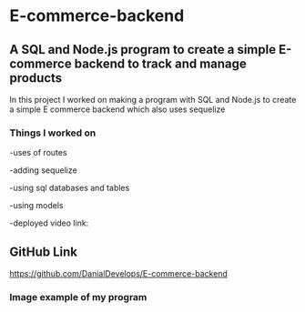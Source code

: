 # E-commerce-backend

## A SQL and Node.js program to create a simple E-commerce backend to track and manage products

In this project I worked on making a program with SQL and Node.js to create a simple E commerce backend which also uses sequelize

### Things I worked on
-uses of routes  

-adding sequelize

-using sql databases and tables

-using models 

-deployed video link: 


## GitHub Link
https://github.com/DanialDevelops/E-commerce-backend

### Image example of my program

